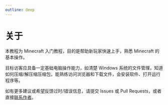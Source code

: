 ```yaml
---
outline: deep
---
```


# 关于
本教程为 Minecraft 入门教程，目的是帮助新玩家快速上手，熟悉 Minecraft 的基本操作。

目标访客应具备一定基础电脑操作能力，如清楚 Windows 系统的文件管理，知道如何压缩/解压缩压缩包，能熟练访问浏览器和下载文件，会安装软件、打开运行程序等。

如有更多建议或希望反馈过时/错误信息，请提交 Issues 或  Pull Requests，或者直接[联系作者](https://bonjour.bio/jursin)。